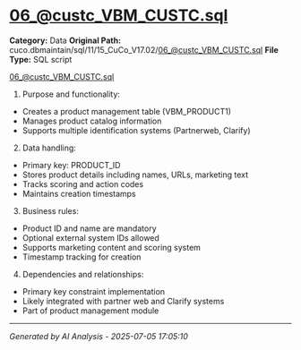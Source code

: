 # 06_@custc_VBM_CUSTC.sql

**Category:** Data
**Original Path:** cuco.dbmaintain/sql/11/15_CuCo_V17.02/06_@custc_VBM_CUSTC.sql
**File Type:** SQL script

06_@custc_VBM_CUSTC.sql
1. Purpose and functionality:
- Creates a product management table (VBM_PRODUCT1)
- Manages product catalog information
- Supports multiple identification systems (Partnerweb, Clarify)

2. Data handling:
- Primary key: PRODUCT_ID
- Stores product details including names, URLs, marketing text
- Tracks scoring and action codes
- Maintains creation timestamps

3. Business rules:
- Product ID and name are mandatory
- Optional external system IDs allowed
- Supports marketing content and scoring system
- Timestamp tracking for creation

4. Dependencies and relationships:
- Primary key constraint implementation
- Likely integrated with partner web and Clarify systems
- Part of product management module

---
*Generated by AI Analysis - 2025-07-05 17:05:10*
